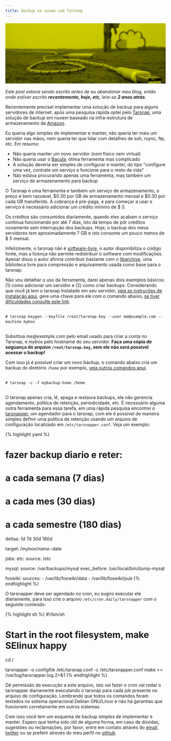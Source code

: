 ```yaml
---
title: Backup na nuvem com Tarsnap
---
```


![Chewbacca fazendo backup na nuvem](/files/chewbacca-nuvem.jpg)

_Este post estava sendo escrito antes de eu abandonar meu blog, então onde
estiver escrito **recentemente, hoje, etc**, leia-se **2 anos atrás**._

Recentemente precisei implementar uma solução de backup para alguns servidores
de internet, após uma pesquisa rápida optei pelo [Tarsnap](http://tarsnap.com),
uma solução de backup em nuvem baseado na infra-estrutura de armazenamento da
[Amazon](http://www.tarsnap.com/infrastructure.html).

Eu queria algo simples de implementar e manter, não queria ter mais um servidor
nas mãos, nem queria ter que lidar com detalhes de ssh, rsync, ftp, etc.
Em resumo:

* Não queria manter um novo servidor (nem físico nem virtual)
* Não queria usar o [Bacula](http://bacula.org), ótima ferramenta mas complicado
* A solução deveria ser simples de configurar e manter, do tipo "configure uma vez, contrate um serviço e funcione para o resto da vida"
* Não estava procurando apenas uma ferramenta, mas também um serviço de armazenamento para backup

O Tarsnap é uma ferramenta e também um serviço de armazenamento, o
preço é bem razoável, $0.30 por GB de armazenamento mensal e $0.30 por cada GB
transferido. A cobrança é pré-paga, e para começar a usar o serviço é
necessário adicionar um crédito mínimo de $ 5.

Os créditos são consumidos diariamente, quando eles acabam o serviço continua
funcionando por até 7 dias, isto dá tempo de pôr créditos novamente sem
interrupção dos backups. Hoje, o backup dos meus servidores tem aproximadamente
7 GB e isto consome um pouco menos de $ 5 mensal.

Infelizmente, o tarsnap não é [software-livre](http://www.gnu.org/philosophy/free-sw.pt-br.html), o autor disponibiliza o código
fonte, mas a licença não permite redistribuir o software com modificações.
Apesar disso o autor afirma contribuir bastante com o
[libarchive](http://code.google.com/p/libarchive), uma biblioteca livre para
compressão e arquivamento usada como base para o tarsnap.

Não vou detalhar o uso da ferramenta, darei apenas dois exemplos básicos:
(1) como adicionar um servidor e (2) como criar backups.
Considerando que você já tem o tarsnap instalado em seu servidor,
[veja as instruções de instalação aqui](https://www.tarsnap.com/download.html),
gere uma chave para ele com o comando abaixo, [se tiver
dificuldades consulte este link](http://www.tarsnap.com/gettingstarted.html).

<pre class="terminal">
<code>
# tarsnap-keygen --keyfile /root/tarsnap.key --user me@example.com --machine mybox
</code>
</pre>

Substitua _me@example.com_ pelo email usado para criar a conta no Tarsnap, e
_mybox_ pelo hostname do seu servidor. **Faça uma cópia de seguança do
arquivo `/root/tarsnap.key`, sem ele não será possível acessar o backup!**

Com isso já é possível criar um novo backup, o comando abaixo cria um backup do
diretório `/home` por exemplo, [veja outros comandos
aqui](http://www.tarsnap.com/usage.html).

<pre class="terminal">
<code>
# tarsnap -c -f mybackup-home /home
</code>
</pre>

O tarsnap apenas cria, lê, apaga e restaura backups, ele não gerencia
agendamento, política de retenção, periodicidade, etc. É necessário alguma
outra ferramenta para essa tarefa, em uma rápida pesquisa encontrei o
[tarsnapper](http://github.com/miracle2k/tarsnapper), um agendador para o
tarsnap, com ele é possível de maneira simples definir uma política de retenção
usando um arquivo de configuração localizado em `/etc/tarsnapper.conf`. Veja um
exemplo:

{% highlight yaml %}
# fazer backup diario e reter:
# a cada semana (7 dias)
# a cada mes (30 dias)
# a cada semestre (180 dias)

deltas: 1d 7d 30d 180d

target: /mybox/$name-$date

jobs:
  etc:
    source: /etc

  mysql:
    source: /var/backups/mysql
    exec_before: /usr/local/bin/dump-mysql

  foswiki:
    sources:
      - /var/lib/foswiki/data
      - /var/lib/foswiki/pub
{% endhighlight %}

O tarsnapper deve ser agendado no cron, eu sugiro executar ele diariamente,
para isso crie o arquivo `/etc/cron.daily/tarsnapper` com o seguinte conteúdo:

{% highlight sh %}
#!/bin/sh
# Start in the root filesystem, make SElinux happy
cd /

tarsnapper -o configfile /etc/tarsnap.conf -c /etc/tarsnapper.conf make >> /var/log/tarsnapper.log 2>&1
{% endhighlight %}

Dê permissão de execução a este arquivo, isto vai fazer o cron vai rodar o
tarsnapper diariamente executando o tarsnap para cada job presente no arquivo
de configuração. Lembrando que todos os comandos foram testados no sistema
operacional Debian GNU/Linux e não há garantias que funcionem corretamente em
outros sistemas.

Com isso você tem um esquema de backup simples de implementar e manter.
Espero que tenha sido útil de alguma forma, em caso de dúvidas, sugestões ou
reclamações, por favor, entre em contato através do
<a href="mailto:{{ site.email }}">email</a>,
<a href="http://twitter.com/{{ site.twitter_username }}">twitter</a>
ou se preferir atrevés do meu perfil no
<a href="http://github.com/{{ site.github_username }}">github</a>.
